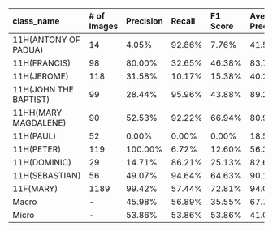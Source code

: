 | class_name            | # of Images   | Precision   | Recall   | F1 Score   | Average Precision   |
|:----------------------|:--------------|:------------|:---------|:-----------|:--------------------|
| 11H(ANTONY OF PADUA)  | 14            | 4.05%       | 92.86%   | 7.76%      | 41.54%              |
| 11H(FRANCIS)          | 98            | 80.00%      | 32.65%   | 46.38%     | 83.72%              |
| 11H(JEROME)           | 118           | 31.58%      | 10.17%   | 15.38%     | 40.27%              |
| 11H(JOHN THE BAPTIST) | 99            | 28.44%      | 95.96%   | 43.88%     | 89.23%              |
| 11HH(MARY MAGDALENE)  | 90            | 52.53%      | 92.22%   | 66.94%     | 80.90%              |
| 11H(PAUL)             | 52            | 0.00%       | 0.00%    | 0.00%      | 18.51%              |
| 11H(PETER)            | 119           | 100.00%     | 6.72%    | 12.60%     | 56.36%              |
| 11H(DOMINIC)          | 29            | 14.71%      | 86.21%   | 25.13%     | 82.67%              |
| 11H(SEBASTIAN)        | 56            | 49.07%      | 94.64%   | 64.63%     | 90.15%              |
| 11F(MARY)             | 1189          | 99.42%      | 57.44%   | 72.81%     | 94.05%              |
| Macro                 | -             | 45.98%      | 56.89%   | 35.55%     | 67.74%              |
| Micro                 | -             | 53.86%      | 53.86%   | 53.86%     | 41.03%              |
